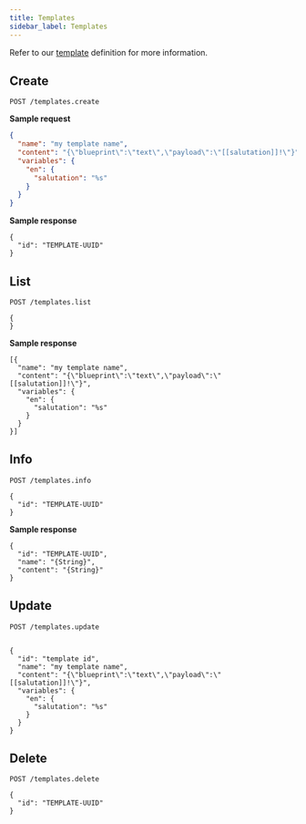```yaml
---
title: Templates
sidebar_label: Templates
---
```


Refer to our [template](getting-started/glossary.md#template) definition
for more information.

## Create

`POST /templates.create`

**Sample request**

```json
{
  "name": "my template name",
  "content": "{\"blueprint\":\"text\",\"payload\":\"[[salutation]]!\"}",
  "variables": {
    "en": {
      "salutation": "%s"
    }
  }
}
```

**Sample response**

```json5
{
  "id": "TEMPLATE-UUID"
}
```

## List

`POST /templates.list`

```json5
{
}
```

**Sample response**

```json5
[{
  "name": "my template name",
  "content": "{\"blueprint\":\"text\",\"payload\":\"[[salutation]]!\"}",
  "variables": {
    "en": {
      "salutation": "%s"
    }
  }
}]
```
## Info

`POST /templates.info`

```json5
{
  "id": "TEMPLATE-UUID"
}
```

**Sample response**

```json5
{
  "id": "TEMPLATE-UUID",
  "name": "{String}",
  "content": "{String}"
}
```

## Update

`POST /templates.update`

```json5

{
  "id": "template id",
  "name": "my template name",
  "content": "{\"blueprint\":\"text\",\"payload\":\"[[salutation]]!\"}",
  "variables": {
    "en": {
      "salutation": "%s"
    }
  }
}
```

## Delete

`POST /templates.delete`

```json5
{
  "id": "TEMPLATE-UUID"
}
```

